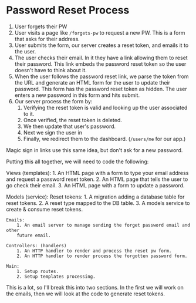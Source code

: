 # Password Reset Process

1. User forgets their PW
2. User visits a page like `/forgets-pw` to request a new PW. This is a form 
that asks for their address.
3. User submits the form, our server creates a reset token, and emails it to
the user.
4. The user checks their email. In it they have a link allowing them to reset
their password. This link embeds the password reset token so the user doesn't
have to think about it.
5. When the user follows the password reset link, we parse the token from the
URL and generate an HTML form for the user to update their password. This form
has the password reset token as hidden. The user enters a new password in 
this form and hits submit.
6. Our server process the form by:
    1. Verifying the reset token is valid and looking up the user associated to
    it.
    2. Once verified, the reset token is deleted.
    3. We then update that user's password.
    4. Next we sign the user in
    5. Finally, we redirect them to the dashboard. (`/users/me` for our app.)

Magic sign in links use this same idea, but don't ask for a new password.

Putting this all together, we will need to code the following:

Views (templates):
    1. An HTML page with a form to type your email address and request a password
    reset token.
    2. An HTML page that tells the user to go check their email.
    3. An HTML page with a form to update a password.

Models (service):
    Reset tokens:
        1. A migration adding a database table for reset tokens.
        2. A reset type mapped to the DB table.
        3. A models service to create & consume reset tokens.

    Emails:
        1. An email server to manage sending the forget password email and other
        future email.

    Controllers: (handlers)
        1. An HTTP handler to render and process the reset pw form.
        2. An HTTP handler to render process the forgotten password form.
    
    Main:
        1. Setup routes.
        2. Setup templates processing.

This is a lot, so I'll break this into two sections.
In the first we will work on the emails, then we will look at the code to 
generate reset tokens.
